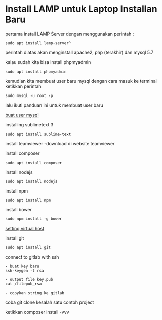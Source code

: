 # Install LAMP untuk Laptop Installan Baru

pertama install LAMP Server dengan menggunakan perintah :

```
sudo apt install lamp-server^
```

perintah diatas akan menginstall apache2, php (terakhir) dan mysql 5.7

kalau sudah kita bisa install phpmyadmin
```
sudo apt install phpmyadmin
```

kemudian kita membuat user baru mysql dengan cara masuk ke terminal ketikkan perintah 
```
sudo mysql -u root -p
```

lalu ikuti panduan ini untuk membuat user baru

[buat user mysql](https://www.digitalocean.com/community/tutorials/how-to-create-a-new-user-and-grant-permissions-in-mysql)

installing sublimetext 3

```
sudo apt install sublime-text
```

install teamviewer
-download di website teamviewer

install composer
```
sudo apt install composer
```

install nodejs
```
sudo apt install nodejs
```

install npm
```
sudo apt install npm
```

install bower
```
sudo npm install -g bower
```

[setting virtual host](../apache2/setting-domain-local.md)

install git
```
sudo apt install git
```

connect to gitlab with ssh
```
- buat key baru
ssh-keygen -t rsa

- output file key.pub
cat /filepub_rsa

- copykan string ke gitlab
```
coba git clone kesalah satu contoh project

ketikkan composer install -vvv

